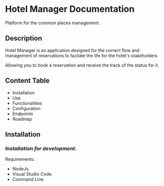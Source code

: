 # Hotel Manager Documentation
 Platform for the common places management.

## Description
Hotel Manager is an application designed for the correct flow and management of reservations to facilate the life for the hotel's stakeholders

Allowing you to book a reservation and receive the track of the status for it.

## Content Table

- Installation
- Use
- Functionalities
- Configuration
- Endpoints
- Roadmap


## Installation

### _Installation for development_.
Requirements:
- NodeJs.
- Visual Studio Code.
- Command Line.
